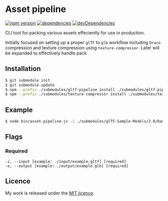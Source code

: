 # Asset pipeline

[![npm version](https://badge.fury.io/js/asset-pipeline.svg)](https://badge.fury.io/js/asset-pipeline)
[![dependencies](https://david-dm.org/timvanscherpenzeel/asset-pipeline.svg)](https://david-dm.org/timvanscherpenzeel/asset-pipeline)
[![devDependencies](https://david-dm.org/timvanscherpenzeel/asset-pipeline/dev-status.svg)](https://david-dm.org/timvanscherpenzeel/asset-pipeline#info=devDependencies)

CLI tool for packing various assets effeciently for use in production.

Initially focused on setting up a proper `glTF` to `glb` workflow including `Draco` compression and texture compression using `texture-compressor`. Later will be expanded to effectively handle pack

## Installation

```sh
$ git submodule init
$ git submodule update
$ npm --prefix ./submodules/gltf-pipeline install ./submodules/gltf-pipeline
$ npm --prefix ./submodules/texture-compressor install ./submodules/texture-compressor
```

## Example

```sh
$ node bin/asset-pipeline.js -i ./submodules/glTF-Sample-Models/2.0/DamagedHelmet/glTF/DamagedHelmet.gltf -o ./output/example.glb
```

## Flags

### Required
	-i, --input [example: ./input/example.gltf] [required]
	-o, --output [example: ./output/example.glb] [required]

## Licence

My work is released under the [MIT licence](https://raw.githubusercontent.com/TimvanScherpenzeel/asset-pipeline/master/LICENSE).
